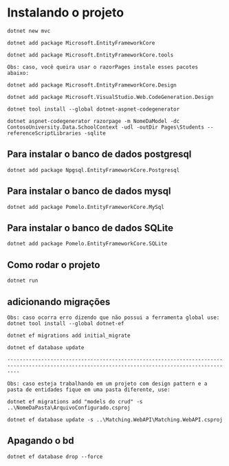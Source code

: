 # Instalando o projeto

```
dotnet new mvc

dotnet add package Microsoft.EntityFrameworkCore

dotnet add package Microsoft.EntityFrameworkCore.tools

Obs: caso, você queira usar o razorPages instale esses pacotes
abaixo:

dotnet add package Microsoft.EntityFrameworkCore.Design

dotnet add package Microsoft.VisualStudio.Web.CodeGeneration.Design

dotnet tool install --global dotnet-aspnet-codegenerator

dotnet aspnet-codegenerator razorpage -m NomeDaModel -dc ContosoUniversity.Data.SchoolContext -udl -outDir Pages\Students --referenceScriptLibraries -sqlite 
``` 


## Para instalar o banco de dados postgresql

```
dotnet add package Npgsql.EntityFrameworkCore.Postgresql
```


## Para instalar o banco de dados mysql

```
dotnet add package Pomelo.EntityFrameworkCore.MySql
```

## Para instalar o banco de dados SQLite

```
dotnet add package Pomelo.EntityFrameworkCore.SQLite
```

## Como rodar o projeto

```
dotnet run
```

## adicionando migrações

```
Obs: caso ocorra erro dizendo que não possui a ferramenta global use:
dotnet tool install --global dotnet-ef

dotnet ef migrations add initial_migrate

dotnet ef database update 

------------------------------------------------------------------------------------------------------------------------------------------------

Obs: caso esteja trabalhando em um projeto com design pattern e a pasta de entidades fique em uma pasta diferente, use:

dotnet ef migrations add "models do crud" -s ..\NomeDaPasta\ArquivoConfigurado.csproj 

dotnet ef database update -s ..\Matching.WebAPI\Matching.WebAPI.csproj 

```

## Apagando o bd

```
dotnet ef database drop --force
```
